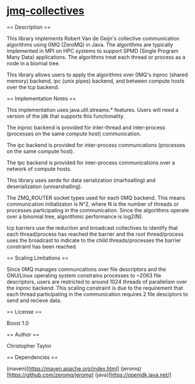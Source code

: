 <!-- Copyright (c) 2021 Christopher Taylor                                          -->
<!--                                                                                -->
<!--   Distributed under the Boost Software License, Version 1.0. (See accompanying -->
<!--   file LICENSE_1_0.txt or copy at http://www.boost.org/LICENSE_1_0.txt)        -->

# [jmq-collectives](https://github.com/ct-clmsn/jmq-collectives)

== Description ==

This library implements Robert Van de Geijn's collective communication
algorithms using 0MQ (ZeroMQ) in Java. The algorithms are typically
implemented in MPI on HPC systems to support SPMD (Single Program
Many Data) applications. The algorithms treat each thread or process
as a node in a biomial tree.

This library allows users to apply the algorithms over 0MQ's
inproc (shared memory) backend, ipc (unix pipes) backend, and between
compute hosts over the tcp backend.

== Implementation Notes ==

This implementation uses java.util.streams.* features. Users will
need a version of the jdk that supports this functionality.

The inproc backend is provided for inter-thread and inter-process
(processes on the same compute host) communication.

The ipc backend is provided for inter-process communcations
(processes on the same compute host).

The tpc backend is provided for inter-process communications
over a network of compute hosts.

This library uses serde for data serialization (marhsalling) and
deserialization (unmarshalling).

The ZMQ_ROUTER socket types used for each 0MQ backend. This means
communication initializaton is N^2, where N is the number of
threads or processes participating in the communication. Since
the algorithms operate over a binomial tree, algorithmic performance
is log2(N).

tcp barriers use the reduction and broadcast collectives to identify
that each thread/process has reached the barrier and the root
thread/process uses the broadcast to indicate to the child
threads/processes the barrier constraint has been reached.

== Scaling Limitations ==

Since 0MQ manages communcations over file descriptors and the
GNU/Linux operating system constrains processes to ~2063 file
descriptors, users are restricted to around 1024 threads of
parallelism over the inproc backend. This scaling constraint
is due to the requirement that each thread participating in
the communication requires 2 file desciptors to send and recieve
data.

== License ==

Boost 1.0

== Author ==

Christopher Taylor

== Dependencies ==

(maven)[https://maven.apache.org/index.html]
(jeromq)[https://github.com/zeromq/jeromq]
(java)[https://openjdk.java.net/]
